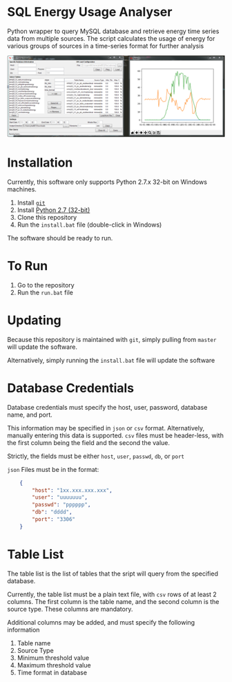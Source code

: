 # SQL Energy Usage Analyser
Python wrapper to query MySQL database and retrieve energy time series data from multiple sources.
The script calculates the usage of energy for various groups of sources in a time-series format for further analysis

![Example](./example.png)

# Installation

Currently, this software only supports Python 2.7.x 32-bit on Windows machines.

1. Install [`git`](https://git-for-windows.github.io/)
2. Install [Python 2.7 (32-bit)](https://www.python.org/downloads/windows/)
3. Clone this repository
4. Run the `install.bat` file (double-click in Windows)

The software should be ready to run.

# To Run

1. Go to the repository
2. Run the `run.bat` file

# Updating

Because this repository is maintained with `git`, simply pulling from `master` will update
the software.

Alternatively, simply running the `install.bat` file will update the software

# Database Credentials

Database credentials must specify the host, user, password, database name, and port.

This information may be specified in `json` or `csv` format. Alternatively, manually entering this data is supported. `csv` files must be header-less, with the first column being the field and the second the value.

Strictly, the fields must be either `host`, `user`, `passwd`, `db`, or `port`

`json` Files must be in the format:

```json
    {
        "host": "1xx.xxx.xxx.xxx",
        "user": "uuuuuuu",
        "passwd": "pppppp",
        "db": "dddd",
        "port": "3306"
    }
```

# Table List
The table list is the list of tables that the sript will query from the specified database.

Currently, the table list must be a plain text file, with `csv` rows of at least 2 columns. The first column is the table name, and the second column is the source type. These columns are mandatory.

Additional columns may be added, and must specify the following information

1. Table name
2. Source Type
3. Minimum threshold value
4. Maximum threshold value
5. Time format in database

